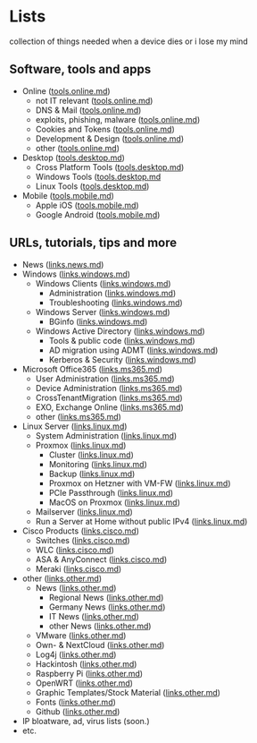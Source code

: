 # Lists
collection of things needed when a device dies or i lose my mind

## Software, tools and apps
  - Online ([tools.online.md](./tools.online.md))
    - not IT relevant ([tools.online.md](./tools.online.md#not-it-relevant))
    - DNS & Mail ([tools.online.md](./tools.online.md#dns--mailserver))
    - exploits, phishing, malware ([tools.online.md](./tools.online.md#exploits-phishing-malware))
    - Cookies and Tokens ([tools.online.md](./tools.online.md#cookies-and-tokens))
    - Development & Design ([tools.online.md](./tools.online.md#development--designing))
    - other ([tools.online.md](./tools.online.md#other))
  - Desktop ([tools.desktop.md](./tools.desktop.md))
    - Cross Platform Tools ([tools.desktop.md](./tools.desktop.md#cross-platform-tools))
    - Windows Tools ([tools.desktop.md](./tools.desktop.md#windows-tools)
    - Linux Tools ([tools.desktop.md](./tools.desktop.md#linux-tools))
  - Mobile ([tools.mobile.md](./tools.mobile.md))
    - Apple iOS ([tools.mobile.md](./tools.mobile.md#iphone--ipad))
    - Google Android ([tools.mobile.md](./tools.mobile.md#android))
      
## URLs, tutorials, tips and more
  - News ([links.news.md](./links.news.md))
  - Windows ([links.windows.md](./links.windows.md))
    - Windows Clients ([links.windows.md](./links.windows.md#client-administration))
      - Administration ([links.windows.md](./links.windows.md#client-administration))
      - Troubleshooting ([links.windows.md](./links.windows.md#client-troubleshooting))
    - Windows Server ([links.windows.md](./links.windows.md#server-administration))
      - BGinfo ([links.windows.md](./links.windows.md#bginfo))
    - Windows Active Directory ([links.windows.md](./links.windows.md#active-directory))
      - Tools & public code ([links.windows.md](./links.windows.md#tools-and-public-scripts))
      - AD migration using ADMT ([links.windows.md](./links.windows.md#active-directory-migration-using-admt))
      - Kerberos & Security ([links.windows.md](./links.windows.md#kerberos-and-security))
  - Microsoft Office365 ([links.ms365.md](./links.ms365.md))
    - User Administration ([links.ms365.md](./links.ms365.md#user-administations))
    - Device Administration ([links.ms365.md](./links.ms365.md#device-administration))
    - CrossTenantMigration  ([links.ms365.md](./links.ms365.md#cross-tenant-migration))
    - EXO, Exchange Online ([links.ms365.md](./links.ms365.md#exo-exchange-online))
    - other ([links.ms365.md](./links.ms365.md#other))
  - Linux Server ([links.linux.md](./links.linux.md))
    - System Administration ([links.linux.md](./links.linux.md#system-administration))
    - Proxmox ([links.linux.md](./links.linux.md#proxmox))
      - Cluster ([links.linux.md](./links.linux.md#cluster))
      - Monitoring ([links.linux.md](./links.linux.md#monitoring-proxmox-hosts-and-guests))
      - Backup ([links.linux.md](./links.linux.md#backup))
      - Proxmox on Hetzner with VM-FW ([links.linux.md](./links.linux.md#proxmox-on-hetzner-with-vm-bases-firewall))
      - PCIe Passthrough ([links.linux.md](./links.linux.md#pcie-passthrough))
      - MacOS on Proxmox ([links.linux.md](./links.linux.md#macos-on-proxmox))
    - Mailserver ([links.linux.md](./links.linux.md#mailserver))
    - Run a Server at Home without public IPv4 ([links.linux.md](./links.linux.md#run-a-server-at-home-without-public-ipv4))
  - Cisco Products ([links.cisco.md](./links.cisco.md))
    - Switches ([links.cisco.md](./links.cisco.md#switches))
    - WLC ([links.cisco.md](./links.cisco.md#wlc))
    - ASA & AnyConnect ([links.cisco.md](./links.cisco.md#asa--anyconnect))
    - Meraki ([links.cisco.md](./links.cisco.md#meraki))
  - other ([links.other.md](./links.other.md))
    - News  ([links.other.md](./links.other.md#news-sites))
      - Regional News ([links.other.md](./links.other.md#regional-news))
      - Germany News ([links.other.md](./links.other.md#germany-news))
      - IT News ([links.other.md](./links.other.md#it-news))
      - other News ([links.other.md](./links.other.md#other-newssites))
    - VMware ([links.other.md](./links.other.md#vmware-hypervisor))
    - Own- & NextCloud ([links.other.md](./links.other.md#own---next-cloud))
    - Log4j ([links.other.md](./links.other.md#log4j))
    - Hackintosh ([links.other.md](./links.other.md#hackintosh))
    - Raspberry Pi ([links.other.md](./links.other.md#raspberry-pi-clusterhat))
    - OpenWRT ([links.other.md](./links.other.md#openwrt-on-meraki-mr18-accesspoint))
    - Graphic Templates/Stock Material ([links.other.md](./links.other.md#graphic-templates-and-stockphotos))
    - Fonts ([links.other.md](./links.other.md#fonts))
    - Github ([links.other.md](./links.other.md#github))
- IP bloatware, ad, virus lists (soon.)
- etc.
